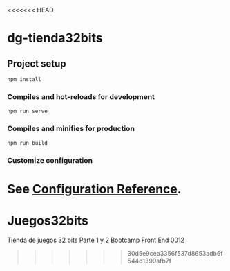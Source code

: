 <<<<<<< HEAD
# dg-tienda32bits

## Project setup
```
npm install
```

### Compiles and hot-reloads for development
```
npm run serve
```

### Compiles and minifies for production
```
npm run build
```

### Customize configuration
See [Configuration Reference](https://cli.vuejs.org/config/).
=======
# Juegos32bits
Tienda de juegos 32 bits Parte 1 y 2 Bootcamp Front End 0012
>>>>>>> 30d5e9cea3356f537d8653adb6f544d1399afb7f
